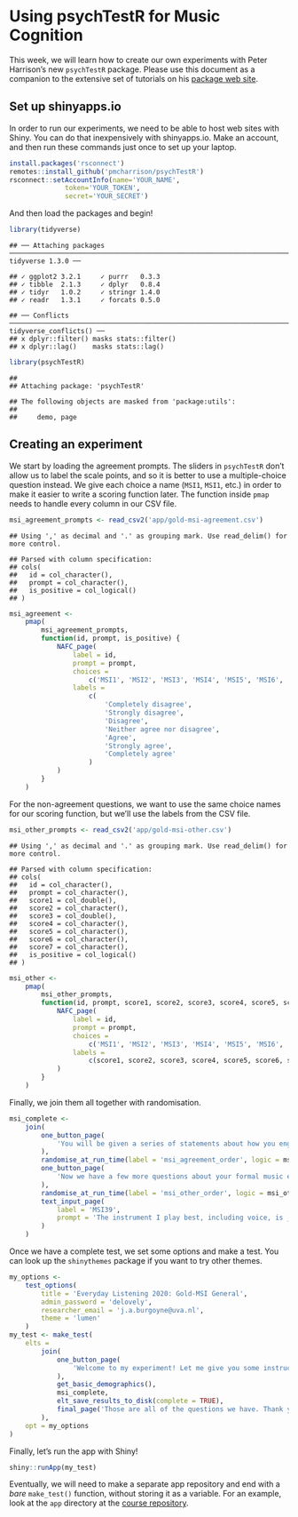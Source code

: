 Using psychTestR for Music Cognition
================

This week, we will learn how to create our own experiments with Peter
Harrison’s new `psychTestR` package. Please use this document as a
companion to the extensive set of tutorials on his [package web
site](https://pmcharrison.github.io/psychTestR/).

## Set up shinyapps.io

In order to run our experiments, we need to be able to host web sites
with Shiny. You can do that inexpensively with shinyapps.io. Make an
account, and then run these commands just once to set up your laptop.

``` r
install.packages('rsconnect')
remotes::install_github('pmcharrison/psychTestR')
rsconnect::setAccountInfo(name='YOUR_NAME',
              token='YOUR_TOKEN',
              secret='YOUR_SECRET')
```

And then load the packages and begin\!

``` r
library(tidyverse)
```

    ## ── Attaching packages ──────────────────────────────────────────────────────────────────────────── tidyverse 1.3.0 ──

    ## ✓ ggplot2 3.2.1     ✓ purrr   0.3.3
    ## ✓ tibble  2.1.3     ✓ dplyr   0.8.4
    ## ✓ tidyr   1.0.2     ✓ stringr 1.4.0
    ## ✓ readr   1.3.1     ✓ forcats 0.5.0

    ## ── Conflicts ─────────────────────────────────────────────────────────────────────────────── tidyverse_conflicts() ──
    ## x dplyr::filter() masks stats::filter()
    ## x dplyr::lag()    masks stats::lag()

``` r
library(psychTestR)
```

    ## 
    ## Attaching package: 'psychTestR'

    ## The following objects are masked from 'package:utils':
    ## 
    ##     demo, page

## Creating an experiment

We start by loading the agreement prompts. The sliders in `psychTestR`
don’t allow us to label the scale points, and so it is better to use a
multiple-choice question instead. We give each choice a name (`MSI1`,
`MSI1`, etc.) in order to make it easier to write a scoring function
later. The function inside `pmap` needs to handle every column in our
CSV file.

``` r
msi_agreement_prompts <- read_csv2('app/gold-msi-agreement.csv')
```

    ## Using ',' as decimal and '.' as grouping mark. Use read_delim() for more control.

    ## Parsed with column specification:
    ## cols(
    ##   id = col_character(),
    ##   prompt = col_character(),
    ##   is_positive = col_logical()
    ## )

``` r
msi_agreement <- 
    pmap(
        msi_agreement_prompts,
        function(id, prompt, is_positive) {
            NAFC_page(
                label = id,
                prompt = prompt,
                choices = 
                    c('MSI1', 'MSI2', 'MSI3', 'MSI4', 'MSI5', 'MSI6', 'MSI7'),
                labels = 
                    c(
                        'Completely disagree',
                        'Strongly disagree',
                        'Disagree',
                        'Neither agree nor disagree',
                        'Agree',
                        'Strongly agree',
                        'Completely agree'
                    )
            )
        }
    )
```

For the non-agreement questions, we want to use the same choice names
for our scoring function, but we’ll use the labels from the CSV file.

``` r
msi_other_prompts <- read_csv2('app/gold-msi-other.csv')
```

    ## Using ',' as decimal and '.' as grouping mark. Use read_delim() for more control.

    ## Parsed with column specification:
    ## cols(
    ##   id = col_character(),
    ##   prompt = col_character(),
    ##   score1 = col_double(),
    ##   score2 = col_character(),
    ##   score3 = col_double(),
    ##   score4 = col_character(),
    ##   score5 = col_character(),
    ##   score6 = col_character(),
    ##   score7 = col_character(),
    ##   is_positive = col_logical()
    ## )

``` r
msi_other <-
    pmap(
        msi_other_prompts,
        function(id, prompt, score1, score2, score3, score4, score5, score6, score7, is_positive) {
            NAFC_page(
                label = id,
                prompt = prompt,
                choices = 
                    c('MSI1', 'MSI2', 'MSI3', 'MSI4', 'MSI5', 'MSI6', 'MSI7'),
                labels = 
                    c(score1, score2, score3, score4, score5, score6, score7)
            )
        }
    )
```

Finally, we join them all together with randomisation.

``` r
msi_complete <- 
    join(
        one_button_page(
            'You will be given a series of statements about how you engage with music in your daily life. Please tell us how much you agree with them.'
        ),
        randomise_at_run_time(label = 'msi_agreement_order', logic = msi_agreement),
        one_button_page(
            'Now we have a few more questions about your formal music experience in the past.'
        ),
        randomise_at_run_time(label = 'msi_other_order', logic = msi_other),
        text_input_page(
            label = 'MSI39',
            prompt = 'The instrument I play best, including voice, is _____.'
        )
    )
```

Once we have a complete test, we set some options and make a test. You
can look up the `shinythemes` package if you want to try other themes.

``` r
my_options <-
    test_options(
        title = 'Everyday Listening 2020: Gold-MSI General',
        admin_password = 'delovely',
        researcher_email = 'j.a.burgoyne@uva.nl',
        theme = 'lumen'
    )
my_test <- make_test(
    elts = 
        join(
            one_button_page(
                'Welcome to my experiment! Let me give you some instructions.'
            ),
            get_basic_demographics(),
            msi_complete,
            elt_save_results_to_disk(complete = TRUE),
            final_page('Those are all of the questions we have. Thank you!')
        ),
    opt = my_options
)
```

Finally, let’s run the app with Shiny\!

``` r
shiny::runApp(my_test)
```

Eventually, we will need to make a separate app repository and end with
a *bare* `make_test()` function, without storing it as a variable. For
an example, look at the `app` directory at the [course
repository](https://github.com/jaburgoyne/everyday2020).
